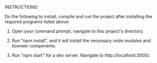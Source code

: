 
INSTRUCTIONS:

Do the following to install, compile and run the project after installing the required programs listed above:

1. Open your command prompt, navigate to this project's directory.

2. Run "npm install", and it will install the necessary node modules and bowwer components.

3. Run "npm start" for a dev server. Navigate to http://localhost:3000/.